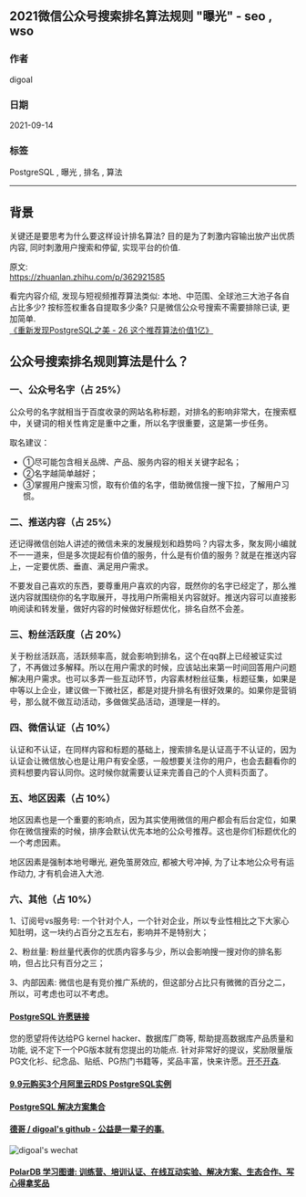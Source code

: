 ## 2021微信公众号搜索排名算法规则 "曝光" - seo , wso    
  
### 作者  
digoal  
  
### 日期  
2021-09-14   
  
### 标签  
PostgreSQL , 曝光 , 排名 , 算法    
  
----  
  
## 背景  
关键还是要思考为什么要这样设计排名算法?  目的是为了刺激内容输出放产出优质内容, 同时刺激用户搜索和停留, 实现平台的价值.  
  
原文:   
https://zhuanlan.zhihu.com/p/362921585  
  
看完内容介绍, 发现与短视频推荐算法类似: 本地、中范围、全球池三大池子各自占比多少? 按标签权重各自提取多少条? 只是微信公众号搜索不需要排除已读, 更加简单.    
[《重新发现PostgreSQL之美 - 26 这个推荐算法价值1亿》](../202106/20210615_09.md)    
  
## 公众号搜索排名规则算法是什么？  
  
### 一、公众号名字（占 25%）  
  
公众号的名字就相当于百度收录的网站名称标题，对排名的影响非常大，在搜索框中，关键词的相关性肯定是重中之重，所以名字很重要，这是第一步任务。  
  
取名建议：  
- ①尽可能包含相关品牌、产品、服务内容的相关关键字起名；  
- ②名字越简单越好；  
- ③掌握用户搜索习惯，取有价值的名字，借助微信搜一搜下拉，了解用户习惯。  
  
### 二、推送内容（占 25%）  
  
还记得微信创始人讲述的微信未来的发展规划和趋势吗？内容太多，聚友网小编就不一一道来，但是多次提起有价值的服务，什么是有价值的服务？就是在推送内容上，一定要优质、垂直、满足用户需求。  
  
不要发自己喜欢的东西，要尊重用户喜欢的内容，既然你的名字已经定了，那么推送内容就围绕你的名字取展开，寻找用户所需相关内容就好。推送内容可以直接影响阅读和转发量，做好内容的时候做好标题优化，排名自然不会差。  
  
### 三、粉丝活跃度（占 20%）  
  
关于粉丝活跃高，活跃频率高，就会影响到排名，这个在qq群上已经被证实过了，不再做过多解释。所以在用户需求的时候，应该站出来第一时间回答用户问题解决用户需求。也可以多弄一些互动环节，内容素材粉丝征集，标题征集，如果是中等以上企业，建议做一下微社区，都是对提升排名有很好效果的。如果你是营销号，那么就不做互动活动，多做做奖品活动，道理是一样的。  
  
### 四、微信认证（占 10%）  
  
认证和不认证，在同样内容和标题的基础上，搜索排名是认证高于不认证的，因为认证会让微信放心也是让用户有安全感，一般想要关注你的用户，也会去翻看你的资料想要内容认同你。这时候你就需要认证来完善自己的个人资料页面了。  
  
### 五、地区因素（占 10%）  
  
地区因素也是一个重要的影响点，因为其实使用微信的用户都会有后台定位，如果你在微信搜索的时候，排序会默认优先本地的公众号推荐。这也是你们标题优化的一个考虑因素。  
  
地区因素是强制本地号曝光, 避免茧房效应, 都被大号冲掉, 为了让本地公众号有运作动力, 才有机会进入大池.   
  
### 六、其他（占 10%）  
  
1、订阅号vs服务号: 一个针对个人，一个针对企业，所以专业性相比之下大家心知肚明，这一块约占百分之五左右，影响并不是特别大；  
  
2、粉丝量: 粉丝量代表你的优质内容多与少，所以会影响搜一搜对你的排名影响，但占比只有百分之三；  
  
3、内部因素: 微信也是有竞价推广系统的，但这部分占比只有微微的百分之二，所以，可考虑也可以不考虑。  
  
  
  
#### [PostgreSQL 许愿链接](https://github.com/digoal/blog/issues/76 "269ac3d1c492e938c0191101c7238216")
您的愿望将传达给PG kernel hacker、数据库厂商等, 帮助提高数据库产品质量和功能, 说不定下一个PG版本就有您提出的功能点. 针对非常好的提议，奖励限量版PG文化衫、纪念品、贴纸、PG热门书籍等，奖品丰富，快来许愿。[开不开森](https://github.com/digoal/blog/issues/76 "269ac3d1c492e938c0191101c7238216").  
  
  
#### [9.9元购买3个月阿里云RDS PostgreSQL实例](https://www.aliyun.com/database/postgresqlactivity "57258f76c37864c6e6d23383d05714ea")
  
  
#### [PostgreSQL 解决方案集合](https://yq.aliyun.com/topic/118 "40cff096e9ed7122c512b35d8561d9c8")
  
  
#### [德哥 / digoal's github - 公益是一辈子的事.](https://github.com/digoal/blog/blob/master/README.md "22709685feb7cab07d30f30387f0a9ae")
  
  
![digoal's wechat](../pic/digoal_weixin.jpg "f7ad92eeba24523fd47a6e1a0e691b59")
  
  
#### [PolarDB 学习图谱: 训练营、培训认证、在线互动实验、解决方案、生态合作、写心得拿奖品](https://www.aliyun.com/database/openpolardb/activity "8642f60e04ed0c814bf9cb9677976bd4")
  
